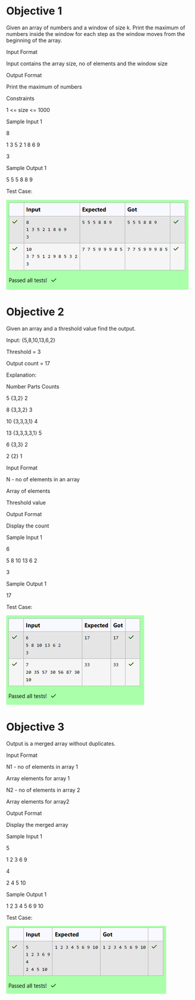 # Objective 1

Given an array of numbers and a window of size k. Print the maximum of numbers inside the window for each step as the window moves from the beginning of the array.

Input Format

Input contains the array size, no of elements and the window size

Output Format

Print the maximum of numbers

Constraints

1 <= size <= 1000	

Sample Input 1

8

1 3 5 2 1 8 6 9

3

Sample Output 1

5 5 5 8 8 9

Test Case:

![alt text](<Screenshot 2025-01-13 170632.png>)

# Objective 2

Given an array and a threshold value find the output.

Input: {5,8,10,13,6,2}

Threshold = 3

Output count = 17

Explanation:

Number          Parts               Counts

5		{3,2}              	2

8		{3,3,2}             	3

10		{3,3,3,1}         	4

13		{3,3,3,3,1}       	5

6		{3,3}                	2

2		{2}                   	1

Input Format

N - no of elements in an array

Array of elements

Threshold value

Output Format

Display the count

Sample Input 1

6

5 8 10 13 6 2 

3

Sample Output 1

17 

Test Case:

![alt text](<Screenshot 2025-01-13 170639.png>)

# Objective 3

Output is a merged array without duplicates.

Input Format

N1 - no of elements in array 1

Array elements for array 1

N2 - no of elements in array 2

Array elements for array2

Output Format



Display the merged array

Sample Input 1

5

1 2 3 6 9

4

2 4 5 10

Sample Output 1

1 2 3 4 5 6 9 10 

Test Case:

![alt text](<Screenshot 2025-01-13 170655.png>)
